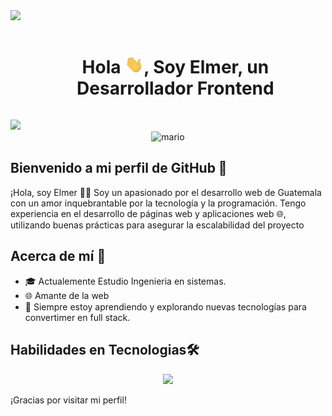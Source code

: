 
<img src="https://user-images.githubusercontent.com/74038190/212284100-561aa473-3905-4a80-b561-0d28506553ee.gif">

<!--h1 without bottom border-->
<div >
  <ul align="center">
    <summary><h1 style="display: inline-block">Hola  <img src="https://raw.githubusercontent.com/ABSphreak/ABSphreak/master/gifs/Hi.gif" width="30px">, Soy Elmer, un Desarrollador Frontend </h1></summary>
  </ul>
</div>


<img src="https://user-images.githubusercontent.com/74038190/212284100-561aa473-3905-4a80-b561-0d28506553ee.gif">



<div align="center">
  <img  src="https://user-images.githubusercontent.com/74038190/225813708-98b745f2-7d22-48cf-9150-083f1b00d6c9.gif"
     height="375"  alt="mario" />
</div>

## Bienvenido a mi perfil de GitHub 👋

¡Hola, soy Elmer 👨‍💻 Soy un apasionado por el desarrollo web de Guatemala con un amor inquebrantable por la tecnología y la programación.
Tengo experiencia en el desarrollo de páginas web y aplicaciones web 🌐, utilizando buenas prácticas para asegurar la escalabilidad del proyecto 

## Acerca de mí 🚀

- 🎓 Actualemente Estudio Ingenieria en sistemas.
- 🌐 Amante de la web
- 🌱 Siempre estoy aprendiendo y explorando nuevas tecnologías para convertimer en full stack.

## Habilidades en Tecnologias🛠️

<p align="center">
  <a href="https://skillicons.dev">
    <img src="https://skillicons.dev/icons?i=git,github,html,css,js,react,vscode,vite,netlify,md" />
  </a>
</p>

¡Gracias por visitar mi perfil! 






